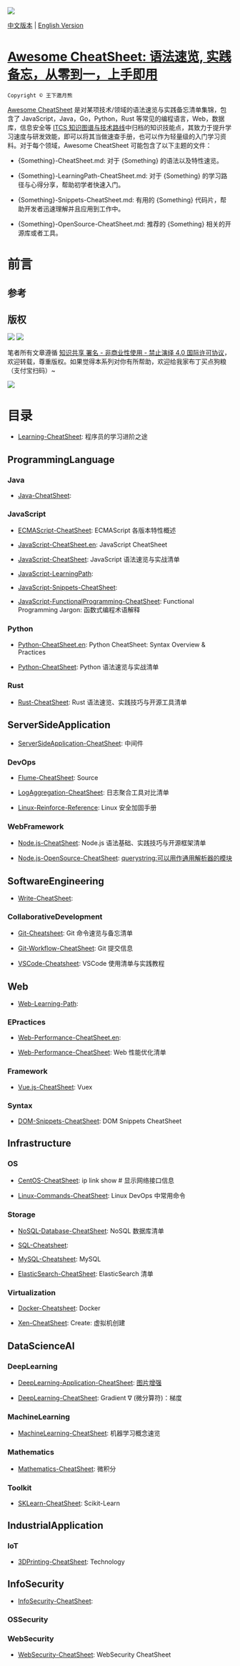 ![](https://parg.co/UQw)

[中文版本](./README.md) | [English Version](./README.en.md)

# [Awesome CheatSheet: 语法速览, 实践备忘，从零到一，上手即用](https://parg.co/UCH)

`Copyright © 王下邀月熊`

[Awesome CheatSheet](https://parg.co/UCH) 是对某项技术/领域的语法速览与实践备忘清单集锦，包含了 JavaScript，Java，Go，Python，Rust 等常见的编程语言，Web，数据库，信息安全等 [ITCS 知识图谱与技术路线](https://parg.co/bwI)中归档的知识技能点，其致力于提升学习速度与研发效能，即可以将其当做速查手册，也可以作为轻量级的入门学习资料。对于每个领域，Awesome CheatSheet 可能包含了以下主题的文件：

* {Something}-CheatSheet.md: 对于 {Something} 的语法以及特性速览。

* {Something}-LearningPath-CheatSheet.md: 对于 {Something} 的学习路径与心得分享，帮助初学者快速入门。

* {Something}-Snippets-CheatSheet.md: 有用的 {Something} 代码片，帮助开发者迅速理解并且应用到工作中。

* {Something}-OpenSource-CheatSheet.md: 推荐的 {Something} 相关的开源库或者工具。

# 前言

## 参考

## 版权

![](https://parg.co/bDY) ![](https://parg.co/bDm)

笔者所有文章遵循 [知识共享 署名 - 非商业性使用 - 禁止演绎 4.0 国际许可协议](https://creativecommons.org/licenses/by-nc-nd/4.0/deed.zh)，欢迎转载，尊重版权。如果觉得本系列对你有所帮助，欢迎给我家布丁买点狗粮（支付宝扫码）~

![](https://github.com/wxyyxc1992/OSS/blob/master/2017/8/1/Buding.jpg?raw=true)

# 目录

* [Learning-CheatSheet](./Learning-CheatSheet.md): 程序员的学习进阶之途

## ProgrammingLanguage

### Java

* [Java-CheatSheet](./ProgrammingLanguage/Java/Java-CheatSheet.md):

### JavaScript

* [ECMAScript-CheatSheet](./ProgrammingLanguage/JavaScript/ECMAScript-CheatSheet.md): ECMAScript 各版本特性概述

- [JavaScript-CheatSheet.en](./ProgrammingLanguage/JavaScript/JavaScript-CheatSheet.en.md): JavaScript CheatSheet

* [JavaScript-CheatSheet](./ProgrammingLanguage/JavaScript/JavaScript-CheatSheet.md): JavaScript 语法速览与实战清单

* [JavaScript-LearningPath](./ProgrammingLanguage/JavaScript/JavaScript-LearningPath.md):

* [JavaScript-Snippets-CheatSheet](./ProgrammingLanguage/JavaScript/JavaScript-Snippets-CheatSheet.md):

* [JavaScript-FunctionalProgramming-CheatSheet](./ProgrammingLanguage/JavaScript/Syntax/JavaScript-FunctionalProgramming-CheatSheet.md): Functional Programming Jargon: 函数式编程术语解释

### Python

* [Python-CheatSheet.en](./ProgrammingLanguage/Python/Python-CheatSheet.en.md): Python CheatSheet: Syntax Overview & Practices

* [Python-CheatSheet](./ProgrammingLanguage/Python/Python-CheatSheet.md): Python 语法速览与实战清单

### Rust

* [Rust-CheatSheet](./ProgrammingLanguage/Rust/Rust-CheatSheet.md): Rust 语法速览、实践技巧与开源工具清单

## ServerSideApplication

* [ServerSideApplication-CheatSheet](./ServerSideApplication/ServerSideApplication-CheatSheet.md): 中间件

### DevOps

* [Flume-CheatSheet](./ServerSideApplication/DevOps/LogAggregation/Flume-CheatSheet.md): Source

* [LogAggregation-CheatSheet](./ServerSideApplication/DevOps/LogAggregation/LogAggregation-CheatSheet.md): 日志聚合工具对比清单

* [Linux-Reinforce-Reference](./ServerSideApplication/DevOps/Security/Linux-Reinforce-Reference.md): Linux 安全加固手册

### WebFramework

* [Node.js-CheatSheet](./ServerSideApplication/WebFramework/Node.js/Node.js-CheatSheet.md): Node.js 语法基础、实践技巧与开源框架清单

* [Node.js-OpenSource-CheatSheet](./ServerSideApplication/WebFramework/Node.js/Node.js-OpenSource-CheatSheet.md): [querystring:可以用作通用解析器的模块](https://nodejs.org/api/querystring.html#querystring_querystring_parse_str_sep_eq_options)

## SoftwareEngineering

* [Write-CheatSheet](./SoftwareEngineering/Write-CheatSheet.md):

### CollaborativeDevelopment

* [Git-Cheatsheet](./SoftwareEngineering/CollaborativeDevelopment/Git/Git-Cheatsheet.md): Git 命令速览与备忘清单

* [Git-Workflow-CheatSheet](./SoftwareEngineering/CollaborativeDevelopment/Git/Git-Workflow-CheatSheet.md): Git 提交信息

* [VSCode-Cheatsheet](./SoftwareEngineering/CollaborativeDevelopment/Tool/VSCode-Cheatsheet.md): VSCode 使用清单与实践教程

## Web

* [Web-Learning-Path](./Web/Web-Learning-Path.md):

### EPractices

* [Web-Performance-CheatSheet.en](./Web/EPractices/Web-Performance-CheatSheet.en.md):

- [Web-Performance-CheatSheet](./Web/EPractices/Web-Performance-CheatSheet.md): Web 性能优化清单

### Framework

* [Vue.js-CheatSheet](./Web/Framework/Vue.js/Vue.js-CheatSheet.md): Vuex

### Syntax

* [DOM-Snippets-CheatSheet](./Web/Syntax/DOM/DOM-Snippets-CheatSheet.md): DOM Snippets CheatSheet

## Infrastructure

### OS

* [CentOS-CheatSheet](./Infrastructure/OS/Linux/CentOS-CheatSheet.md): ip link show # 显示网络接口信息

* [Linux-Commands-CheatSheet](./Infrastructure/OS/Linux/Linux-Commands-CheatSheet.md): Linux DevOps 中常用命令

### Storage

* [NoSQL-Database-CheatSheet](./Infrastructure/Storage/NoSQL/NoSQL-Database-CheatSheet.md): NoSQL 数据库清单

* [SQL-Cheatsheet](./Infrastructure/Storage/RDB/SQL-Cheatsheet.md):

* [MySQL-Cheatsheet](./Infrastructure/Storage/RDB/MySQL/MySQL-Cheatsheet.md): MySQL

* [ElasticSearch-CheatSheet](./Infrastructure/Storage/SearchEngine/ElasticSearch/ElasticSearch-CheatSheet.md): ElasticSearch 清单

### Virtualization

* [Docker-Cheatsheet](./Infrastructure/Virtualization/Container/Docker/Docker-Cheatsheet.md): Docker

* [Xen-CheatSheet](./Infrastructure/Virtualization/VM/Xen/Xen-CheatSheet.md): Create: 虚拟机创建

## DataScienceAI

### DeepLearning

* [DeepLearning-Application-CheatSheet](./DataScienceAI/DeepLearning/DeepLearning-Application-CheatSheet.md): [图片增强](https://github.com/alexjc/neural-enhance)

* [DeepLearning-CheatSheet](./DataScienceAI/DeepLearning/DeepLearning-CheatSheet.md): Gradient ∇ (微分算符)：梯度

### MachineLearning

* [MachineLearning-CheatSheet](./DataScienceAI/MachineLearning/MachineLearning-CheatSheet.md): 机器学习概念速览

### Mathematics

* [Mathematics-CheatSheet](./DataScienceAI/Mathematics/Mathematics-CheatSheet.md): 微积分

### Toolkit

* [SKLearn-CheatSheet](./DataScienceAI/Toolkit/SKLearn-CheatSheet.md): Scikit-Learn

## IndustrialApplication

### IoT

* [3DPrinting-CheatSheet](./IndustrialApplication/IoT/Hardware/3DPrinting/3DPrinting-CheatSheet.md): Technology

## InfoSecurity

* [InfoSecurity-CheatSheet](./InfoSecurity/InfoSecurity-CheatSheet.md):

### OSSecurity

### WebSecurity

* [WebSecurity-CheatSheet](./InfoSecurity/WebSecurity/WebSecurity-CheatSheet.md): WebSecurity CheatSheet
